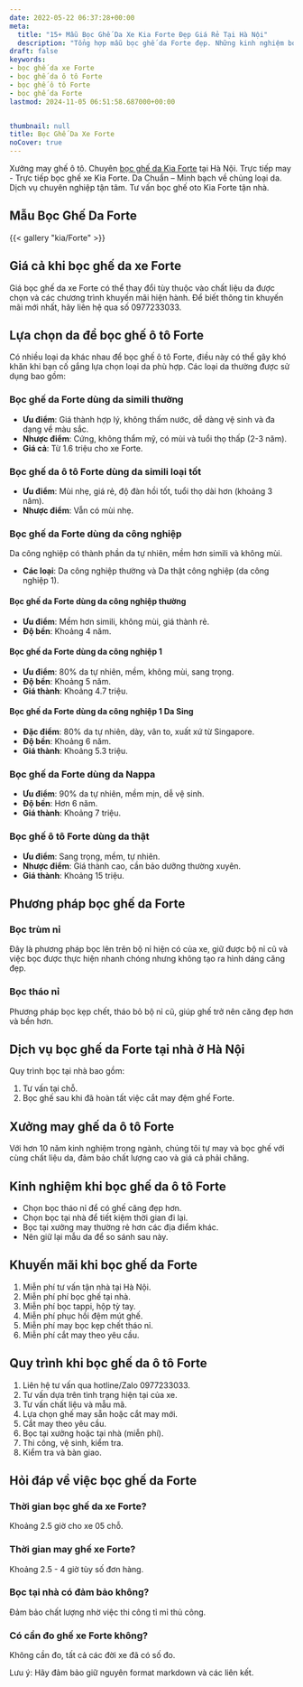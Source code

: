 ```yaml
---
date: 2022-05-22 06:37:28+00:00
meta:
  title: "15+ Mẫu Bọc Ghế Da Xe Kia Forte Đẹp Giá Rẻ Tại Hà Nội"
  description: "Tổng hợp mẫu bọc ghế da Forte đẹp. Những kinh nghiệm bọc ghế ô tô Kia Forte. Chương trình khuyến mãi bọc ghế Forte. Bảng giá bọc ghế da xe Kia Forte"
draft: false
keywords:
- bọc ghế da xe Forte
- bọc ghế da ô tô Forte
- bọc ghế ô tô Forte
- bọc ghế da Forte
lastmod: 2024-11-05 06:51:58.687000+00:00


thumbnail: null
title: Bọc Ghế Da Xe Forte
noCover: true
---
```


Xưởng may ghế ô tô. Chuyên [bọc ghế da Kia Forte](https://bocgheoto.vn/kia/boc-ghe-da-xe-kia-forte.html/) tại Hà Nội. Trực tiếp may - Trực tiếp bọc ghế xe Kia Forte. Da Chuẩn – Minh bạch về chủng loại da. Dịch vụ chuyên nghiệp tận tâm. Tư vấn bọc ghế oto Kia Forte tận nhà.

## Mẫu Bọc Ghế Da Forte
{{< gallery "kia/Forte" >}}

## Giá cả khi bọc ghế da xe Forte

Giá bọc ghế da xe Forte có thể thay đổi tùy thuộc vào chất liệu da được chọn và các chương trình khuyến mãi hiện hành. Để biết thông tin khuyến mãi mới nhất, hãy liên hệ qua số 0977233033.

## Lựa chọn da để bọc ghế ô tô Forte

Có nhiều loại da khác nhau để bọc ghế ô tô Forte, điều này có thể gây khó khăn khi bạn cố gắng lựa chọn loại da phù hợp. Các loại da thường được sử dụng bao gồm:

### Bọc ghế da Forte dùng da simili thường
- **Ưu điểm**: Giá thành hợp lý, không thấm nước, dễ dàng vệ sinh và đa dạng về màu sắc.
- **Nhược điểm**: Cứng, không thẩm mỹ, có mùi và tuổi thọ thấp (2-3 năm).
- **Giá cả**: Từ 1.6 triệu cho xe Forte.

### Bọc ghế da ô tô Forte dùng da simili loại tốt
- **Ưu điểm**: Mùi nhẹ, giá rẻ, độ đàn hồi tốt, tuổi thọ dài hơn (khoảng 3 năm).
- **Nhược điểm**: Vẫn có mùi nhẹ.

### Bọc ghế da Forte dùng da công nghiệp
Da công nghiệp có thành phần da tự nhiên, mềm hơn simili và không mùi.
- **Các loại**: Da công nghiệp thường và Da thật công nghiệp (da công nghiệp 1).

#### Bọc ghế da Forte dùng da công nghiệp thường
- **Ưu điểm**: Mềm hơn simili, không mùi, giá thành rẻ.
- **Độ bền**: Khoảng 4 năm.

#### Bọc ghế da Forte dùng da công nghiệp 1
- **Ưu điểm**: 80% da tự nhiên, mềm, không mùi, sang trọng.
- **Độ bền**: Khoảng 5 năm.
- **Giá thành**: Khoảng 4.7 triệu.

#### Bọc ghế da Forte dùng da công nghiệp 1 Da Sing
- **Đặc điểm**: 80% da tự nhiên, dày, vân to, xuất xứ từ Singapore.
- **Độ bền**: Khoảng 6 năm.
- **Giá thành**: Khoảng 5.3 triệu.

### Bọc ghế da Forte dùng da Nappa
- **Ưu điểm**: 90% da tự nhiên, mềm mịn, dễ vệ sinh.
- **Độ bền**: Hơn 6 năm.
- **Giá thành**: Khoảng 7 triệu.

### Bọc ghế ô tô Forte dùng da thật
- **Ưu điểm**: Sang trọng, mềm, tự nhiên.
- **Nhược điểm**: Giá thành cao, cần bảo dưỡng thường xuyên.
- **Giá thành**: Khoảng 15 triệu.

## Phương pháp bọc ghế da Forte

### Bọc trùm nỉ
Đây là phương pháp bọc lên trên bộ nỉ hiện có của xe, giữ được bộ nỉ cũ và việc bọc được thực hiện nhanh chóng nhưng không tạo ra hình dáng căng đẹp.

### Bọc tháo nỉ
Phương pháp bọc kẹp chết, tháo bỏ bộ nỉ cũ, giúp ghế trở nên căng đẹp hơn và bền hơn.

## Dịch vụ bọc ghế da Forte tại nhà ở Hà Nội

Quy trình bọc tại nhà bao gồm: 
1. Tư vấn tại chỗ.
2. Bọc ghế sau khi đã hoàn tất việc cắt may đệm ghế Forte.

## Xưởng may ghế da ô tô Forte

Với hơn 10 năm kinh nghiệm trong ngành, chúng tôi tự may và bọc ghế với cùng chất liệu da, đảm bảo chất lượng cao và giá cả phải chăng.

## Kinh nghiệm khi bọc ghế da ô tô Forte
- Chọn bọc tháo nỉ để có ghế căng đẹp hơn.
- Chọn bọc tại nhà để tiết kiệm thời gian đi lại.
- Bọc tại xưởng may thường rẻ hơn các địa điểm khác.
- Nên giữ lại mẫu da để so sánh sau này.

## Khuyến mãi khi bọc ghế da Forte
1. Miễn phí tư vấn tận nhà tại Hà Nội.
2. Miễn phí phí bọc ghế tại nhà.
3. Miễn phí bọc tappi, hộp tỳ tay.
4. Miễn phí phục hồi đệm mút ghế.
5. Miễn phí may bọc kẹp chết tháo nỉ.
6. Miễn phí cắt may theo yêu cầu.

## Quy trình khi bọc ghế da ô tô Forte
1. Liên hệ tư vấn qua hotline/Zalo 0977233033.
2. Tư vấn dựa trên tình trạng hiện tại của xe.
3. Tư vấn chất liệu và mẫu mã.
4. Lựa chọn ghế may sẵn hoặc cắt may mới.
5. Cắt may theo yêu cầu.
6. Bọc tại xưởng hoặc tại nhà (miễn phí).
7. Thi công, vệ sinh, kiểm tra.
8. Kiểm tra và bàn giao.

## Hỏi đáp về việc bọc ghế da Forte

### Thời gian bọc ghế da xe Forte?
Khoảng 2.5 giờ cho xe 05 chỗ.

### Thời gian may ghế xe Forte?
Khoảng 2.5 - 4 giờ tùy số đơn hàng.

### Bọc tại nhà có đảm bảo không?
Đảm bảo chất lượng nhờ việc thi công tỉ mỉ thủ công.

### Có cần đo ghế xe Forte không?
Không cần đo, tất cả các đời xe đã có số đo. 

Lưu ý: Hãy đảm bảo giữ nguyên format markdown và các liên kết.